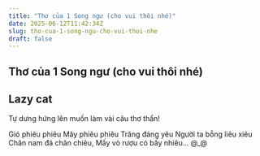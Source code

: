 ```yaml
---
title: "Thơ của 1 Song ngư (cho vui thôi nhé)"
date: 2025-06-12T11:42:34Z
slug: tho-cua-1-song-ngu-cho-vui-thoi-nhe
draft: false
---
```


## Thơ của 1 Song ngư (cho vui thôi nhé)

## Lazy cat

Tự dưng hứng lên muốn làm vài câu thơ thẩn!
 
Gió phiêu phiêu
Mây phiêu phiêu
Trăng đáng yêu
Người ta bỗng liêu xiêu
Chân nam đá chân chiêu,
Mấy vò rượu có bấy nhiêu... @_@